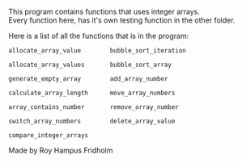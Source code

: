 
This program contains  functions  that  uses  integer  arrays.  
Every function here, has it's  own  testing  function  in  the
other folder.

Here is a list of all the functions that is  in  the  program:

```
allocate_array_value        bubble_sort_iteration

allocate_array_values       bubble_sort_array

generate_empty_array        add_array_number

calculate_array_length      move_array_numbers

array_contains_number       remove_array_number

switch_array_numbers        delete_array_value

compare_integer_arrays

```

Made by Roy Hampus Fridholm
